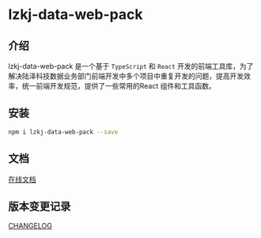 # lzkj-data-web-pack

## 介绍

lzkj-data-web-pack 是一个基于 `TypeScript` 和 `React` 开发的前端工具库，为了解决陆泽科技数据业务部门前端开发中多个项目中重复开发的问题，提高开发效率，统一前端开发规范，提供了一些常用的React 组件和工具函数。

## 安装

```bash
npm i lzkj-data-web-pack --save
```

## 文档

[在线文档](http://docs.constj.cn/)

## 版本变更记录

[CHANGELOG](https://docs.constj.cn/changelog)